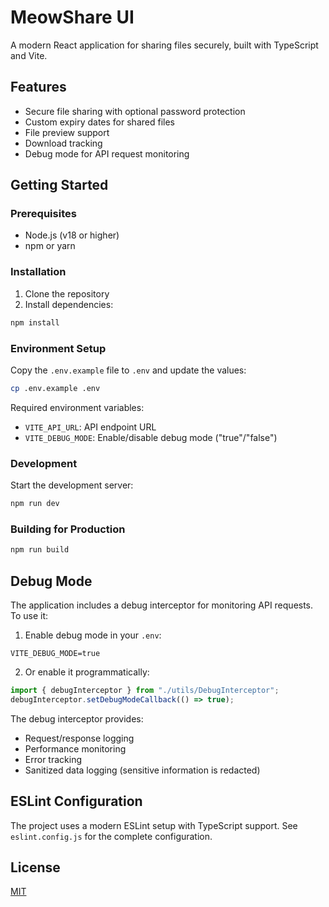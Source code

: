 # MeowShare UI

A modern React application for sharing files securely, built with TypeScript and Vite.

## Features

- Secure file sharing with optional password protection
- Custom expiry dates for shared files
- File preview support
- Download tracking
- Debug mode for API request monitoring

## Getting Started

### Prerequisites

- Node.js (v18 or higher)
- npm or yarn

### Installation

1. Clone the repository
2. Install dependencies:

```bash
npm install
```

### Environment Setup

Copy the `.env.example` file to `.env` and update the values:

```bash
cp .env.example .env
```

Required environment variables:

- `VITE_API_URL`: API endpoint URL
- `VITE_DEBUG_MODE`: Enable/disable debug mode ("true"/"false")

### Development

Start the development server:

```bash
npm run dev
```

### Building for Production

```bash
npm run build
```

## Debug Mode

The application includes a debug interceptor for monitoring API requests. To use it:

1. Enable debug mode in your `.env`:

```
VITE_DEBUG_MODE=true
```

2. Or enable it programmatically:

```typescript
import { debugInterceptor } from "./utils/DebugInterceptor";
debugInterceptor.setDebugModeCallback(() => true);
```

The debug interceptor provides:

- Request/response logging
- Performance monitoring
- Error tracking
- Sanitized data logging (sensitive information is redacted)

## ESLint Configuration

The project uses a modern ESLint setup with TypeScript support. See `eslint.config.js` for the complete configuration.

## License

[MIT](LICENSE)
